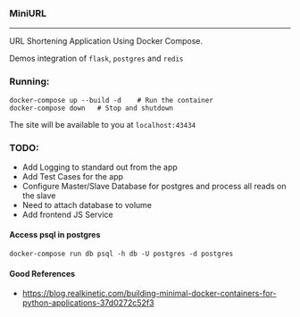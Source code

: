 ### MiniURL

----

URL Shortening Application Using Docker Compose.

Demos integration of `flask`, `postgres` and `redis` 

### Running:
```
docker-compose up --build -d    # Run the container
docker-compose down   # Stop and shutdown
``` 

The site will be available to you at `localhost:43434`


### TODO:
 - Add Logging to standard out from the app
 - Add Test Cases for the app
 - Configure Master/Slave Database for postgres and process all reads on the slave 
 - Need to attach database to volume
 - Add frontend JS Service
 
 
#### Access psql in postgres
`docker-compose run db psql -h db -U postgres -d postgres`


#### Good References 
 - https://blog.realkinetic.com/building-minimal-docker-containers-for-python-applications-37d0272c52f3